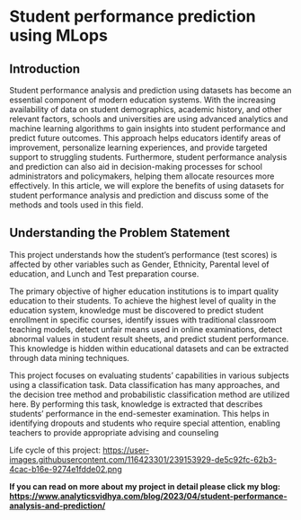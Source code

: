 # Student performance prediction using MLops

## Introduction

Student performance analysis and prediction using datasets has become an essential component of modern education systems. With the increasing availability of data on student demographics, academic history, and other relevant factors, schools and universities are using advanced analytics and machine learning algorithms to gain insights into student performance and predict future outcomes. This approach helps educators identify areas of improvement, personalize learning experiences, and provide targeted support to struggling students. Furthermore, student performance analysis and prediction can also aid in decision-making processes for school administrators and policymakers, helping them allocate resources more effectively. In this article, we will explore the benefits of using datasets for student performance analysis and prediction and discuss some of the methods and tools used in this field.

## Understanding the Problem Statement

This project understands how the student’s performance (test scores) is affected by other variables such as Gender, Ethnicity, Parental level of education, and Lunch and Test preparation course.

The primary objective of higher education institutions is to impart quality education to their students. To achieve the highest level of quality in the education system, knowledge must be discovered to predict student enrollment in specific courses, identify issues with traditional classroom teaching models, detect unfair means used in online examinations, detect abnormal values in student result sheets, and predict student performance. This knowledge is hidden within educational datasets and can be extracted through data mining techniques.

This project focuses on evaluating students’ capabilities in various subjects using a classification task. Data classification has many approaches, and the decision tree method and probabilistic classification method are utilized here. By performing this task, knowledge is extracted that describes students’ performance in the end-semester examination. This helps in identifying dropouts and students who require special attention, enabling teachers to provide appropriate advising and counseling

Life cycle of this project: https://user-images.githubusercontent.com/116423301/239153929-de5c92fc-62b3-4cac-b16e-9274e1fdde02.png


**If you can read on more about my project in detail please click my blog: https://www.analyticsvidhya.com/blog/2023/04/student-performance-analysis-and-prediction/** 